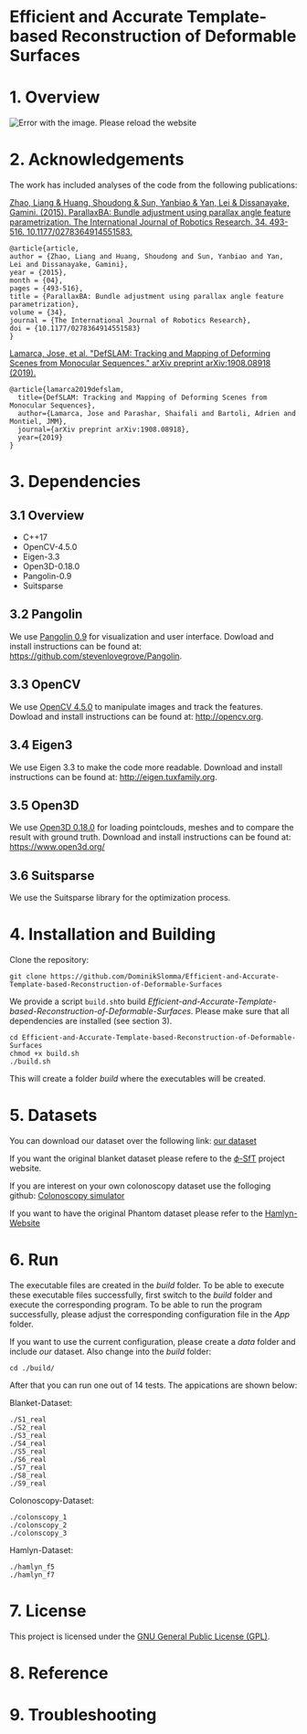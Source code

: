 <h1> Efficient and Accurate Template-based Reconstruction of Deformable Surfaces </h1>


# 1. Overview
![Error with the image. Please reload the website](./doc/Data2.gif)


# 2. Acknowledgements
The work has included analyses of the code from the following publications:

[Zhao, Liang & Huang, Shoudong & Sun, Yanbiao & Yan, Lei & Dissanayake, Gamini. (2015). ParallaxBA: Bundle adjustment using parallax angle feature parametrization. The International Journal of Robotics Research. 34. 493-516. 10.1177/0278364914551583.](https://www.researchgate.net/publication/275260778_ParallaxBA_Bundle_adjustment_using_parallax_angle_feature_parametrization)

```
@article{article,
author = {Zhao, Liang and Huang, Shoudong and Sun, Yanbiao and Yan, Lei and Dissanayake, Gamini},
year = {2015},
month = {04},
pages = {493-516},
title = {ParallaxBA: Bundle adjustment using parallax angle feature parametrization},
volume = {34},
journal = {The International Journal of Robotics Research},
doi = {10.1177/0278364914551583}
}
```

[Lamarca, Jose, et al. "DefSLAM: Tracking and Mapping of Deforming Scenes from Monocular Sequences." arXiv preprint arXiv:1908.08918 (2019).](https://arxiv.org/abs/1908.08918)
```
@article{lamarca2019defslam,
  title={DefSLAM: Tracking and Mapping of Deforming Scenes from Monocular Sequences},
  author={Lamarca, Jose and Parashar, Shaifali and Bartoli, Adrien and Montiel, JMM},
  journal={arXiv preprint arXiv:1908.08918},
  year={2019}
}
```

# 3. Dependencies
## 3.1 Overview
<ul>
    <li>C++17</li>
    <li>OpenCV-4.5.0</li>
    <li>Eigen-3.3</li>
    <li>Open3D-0.18.0</li>
    <li>Pangolin-0.9</li>
    <li>Suitsparse</li>
</ul>

## 3.2 Pangolin
We use [Pangolin 0.9](https://github.com/stevenlovegrove/Pangolin) for visualization and user interface. Dowload and install instructions can be found at: https://github.com/stevenlovegrove/Pangolin.

## 3.3 OpenCV
We use [OpenCV 4.5.0](http://opencv.org) to manipulate images and track the features. Dowload and install instructions can be found at: http://opencv.org.

## 3.4 Eigen3
We use Eigen 3.3 to make the code more readable. Download and install instructions can be found at: http://eigen.tuxfamily.org.

## 3.5 Open3D
We use [Open3D 0.18.0](https://github.com/isl-org/Open3D) for loading pointclouds, meshes and to compare the result with ground truth. Download and install instructions can be found at: https://www.open3d.org/

## 3.6 Suitsparse
We use the Suitsparse library for the optimization process.

# 4. Installation and Building
Clone the repository:
```
git clone https://github.com/DominikSlomma/Efficient-and-Accurate-Template-based-Reconstruction-of-Deformable-Surfaces
```
We provide a script `build.sh`to build *Efficient-and-Accurate-Template-based-Reconstruction-of-Deformable-Surfaces*.
Please make sure that all dependencies are installed (see section 3).
```
cd Efficient-and-Accurate-Template-based-Reconstruction-of-Deformable-Surfaces
chmod +x build.sh
./build.sh
```
This will create a folder *build* where the executables will be created.

# 5. Datasets
You can download our dataset over the following link: [our dataset](https://studentutsedu-my.sharepoint.com/:f:/g/personal/dominik_slomma_student_uts_edu_au/EhRgrDQHanxPuQ0Z_k3ik5gBY6FViCGKqNdPxEUWx0DCHw?e=3rvjQh)

If you want the original blanket dataset please refere to the  [$\phi$-SfT](https://4dqv.mpi-inf.mpg.de/phi-SfT/) project website.

If you are interest on your own colonoscopy dataset use the folloging github: [Colonoscopy simulator](https://github.com/zsustc/colon_reconstruction_dataset) 

If you want to have the original Phantom dataset please refer to the [Hamlyn-Website](https://hamlyn.doc.ic.ac.uk/vision/)



# 6. Run
The executable files are created in the *build* folder. To be able to execute these executable files successfully, first switch to the *build* folder and execute the corresponding program. To be able to run the program successfully, please adjust the corresponding configuration file in the *App* folder. 

If you want to use the current configuration, please create a *data* folder and include *our* dataset. Also change into the *build* folder:

```
cd ./build/
```
After that you can run one out of 14 tests. The appications are shown below:

Blanket-Dataset:
```
./S1_real
./S2_real
./S3_real
./S4_real
./S5_real
./S6_real
./S7_real
./S8_real
./S9_real
```
Colonoscopy-Dataset:
```
./colonscopy_1
./colonscopy_2
./colonscopy_3
```
Hamlyn-Dataset:
```
./hamlyn_f5
./hamlyn_f7
```

# 7. License

This project is licensed under the [GNU General Public License (GPL)](https://www.gnu.org/licenses/gpl-3.0.html).


# 8. Reference

# 9. Troubleshooting
